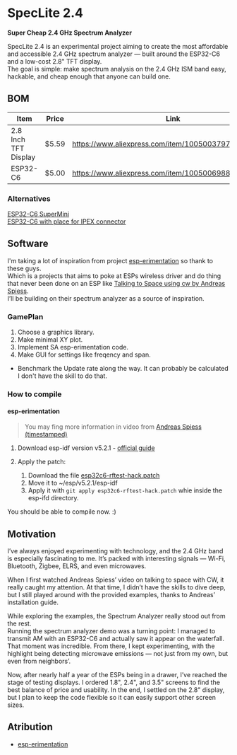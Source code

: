 # SpecLite 2.4

**Super Cheap 2.4 GHz Spectrum Analyzer**

SpecLite 2.4 is an experimental project aiming to create the most affordable and accessible 2.4 GHz spectrum analyzer — built around the ESP32-C6 and a low-cost 2.8" TFT display.  
The goal is simple: make spectrum analysis on the 2.4 GHz ISM band easy, hackable, and cheap enough that anyone can build one.  

## BOM

| Item                 | Price | Link                                                  |
| -------------------- | ----- | ----------------------------------------------------- |
| 2.8 Inch TFT Display | $5.59 | https://www.aliexpress.com/item/1005003797803015.html |
| ESP32-C6             | $5.00 | https://www.aliexpress.com/item/1005006988459132.html |

### Alternatives

[ESP32-C6 SuperMini](https://www.aliexpress.com/item/1005008953214925.html)  
[ESP32-C6 with place for IPEX connector](https://www.aliexpress.com/item/1005007046508383.html)  

## Software

I'm taking a lot of inspiration from project [esp-erimentation](https://gitlab.com/ignne/esp-erimentation) so thank to these guys.  
Which is a projects that aims to poke at ESPs wireless driver and do thing that never been done on an ESP like [Talking to Space using cw by Andreas Spiess](https://www.youtube.com/watch?v=a5U1nnoJs6o).  
I’ll be building on their spectrum analyzer as a source of inspiration.

### GamePlan

1. Choose a graphics library.
2. Make minimal XY plot.
3. Implement SA esp-erimentation code.
4. Make GUI for settings like freqency and span.

- Benchmark the Update rate along the way. It can probably be calculated I don't have the skill to do that.  

### How to compile

#### esp-erimentation

> You may fing more information in video from [Andreas Spiess (timestamped)](https://youtu.be/a5U1nnoJs6o?t=327)

1. Download esp-idf version v5.2.1 - [official guide](https://docs.espressif.com/projects/esp-idf/en/release-v5.2/esp32/get-started/index.html#manual-installation)

2. Apply the patch:
    1. Download the file [esp32c6-rftest-hack.patch](https://gitlab.com/ignne/esp-erimentation/-/raw/main/additional-data/esp32c6-rftest-hack.patch?ref_type=heads&inline=false)
    2. Move it to ~/esp/v5.2.1/esp-idf
    3. Apply it with `git apply esp32c6-rftest-hack.patch` whie inside the esp-ifd directory.

You should be able to compile now. :)

## Motivation

I’ve always enjoyed experimenting with technology, and the 2.4 GHz band is especially fascinating to me. It’s packed with interesting signals — Wi-Fi, Bluetooth, Zigbee, ELRS, and even microwaves.  

When I first watched Andreas Spiess’ video on talking to space with CW, it really caught my attention. At that time, I didn’t have the skills to dive deep, but I still played around with the provided examples, thanks to Andreas’ installation guide.  

While exploring the examples, the Spectrum Analyzer really stood out from the rest.  
Running the spectrum analyzer demo was a turning point: I managed to transmit AM with an ESP32-C6 and actually saw it appear on the waterfall. That moment was incredible. From there, I kept experimenting, with the highlight being detecting microwave emissions — not just from my own, but even from neighbors’.  

Now, after nearly half a year of the ESPs being in a drawer, I’ve reached the stage of testing displays. I ordered 1.8", 2.4", and 3.5" screens to find the best balance of price and usability. In the end, I settled on the 2.8" display, but I plan to keep the code flexible so it can easily support other screen sizes.

## Atribution

- [esp-erimentation](https://gitlab.com/ignne/esp-erimentation)  
